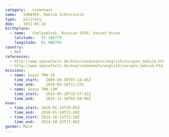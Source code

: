 ```yaml
---
category:	cosmonaut
name:	SURAYEV, Maksim Viktorovich 
type:	military
dob:	1972-05-24
birthplace:
  - name:	Chelyabinsk, Russian SFSR, Soviet Union
    latitude:	55.186779
    longitude:	61.406792
country:
  - RUS
references:
  - http://www.spacefacts.de/bios/cosmonauts/english/surayev_maksim.htm
  - http://www.spacefacts.de/eva/cosmonauts/english/surayev_maksim.htm
missions:
  - name: Soyuz TMA-16
    time_start:   2009-09-30T07:14:45Z
    time_end:     2010-03-18T11:25Z
  - name: Soyuz TMA-13M
    time_start:   2014-05-28T19:57:41Z
    time_end:     2014-11-10T03:58:00Z
evas:
  - time_start: 2010-01-14T10:05Z
    time_end:   2010-01-14T15:49Z
  - time_start: 2014-10-22T13:28Z
    time_end:   2014-10-22T17:06Z
gender:	Male
---
```

